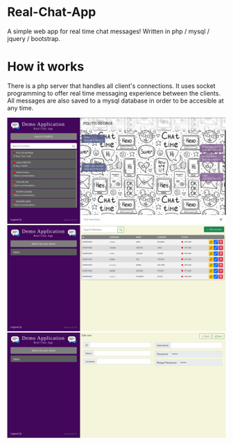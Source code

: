 # Real-Chat-App
A simple web app for real time chat messages!
Written in php / mysql / jquery / bootstrap.

# How it works
There is a php server that handles all client's connections.
It uses socket programming to offer real time messaging experience between the clients.
All messages are also saved to a mysql database in order to be accesible at any time.

<img src="https://github.com/stevegtdbz/real-chat-app/blob/main/real-chat-app/screenshots/2022-08-29_21-55.png"/>
<img src="https://github.com/stevegtdbz/real-chat-app/blob/main/real-chat-app/screenshots/2022-08-29_21-56.png"/>
<img src="https://github.com/stevegtdbz/real-chat-app/blob/main/2022-08-29_21-56_1.png"/>
